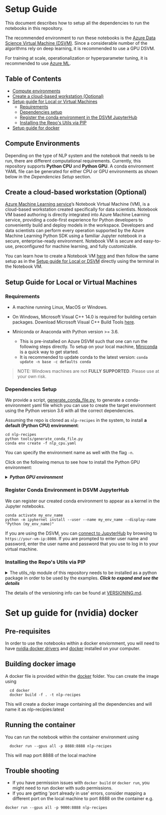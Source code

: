 # Setup Guide

This document describes how to setup all the dependencies to run the notebooks in this repository.

The recommended environment to run these notebooks is the [Azure Data Science Virtual Machine (DSVM)](https://azure.microsoft.com/en-us/services/virtual-machines/data-science-virtual-machines/). Since a considerable number of the algorithms rely on deep learning, it is recommended to use a GPU DSVM.

For training at scale, operationalization or hyperparameter tuning, it is recommended to use [Azure ML](https://docs.microsoft.com/en-us/azure/machine-learning/service/).


## Table of Contents

* [Compute environments](#compute-environments)
* [Create a cloud-based workstation (Optional)](#Create-a-cloud-based-workstation-optional)
* [Setup guide for Local or Virtual Machines](#setup-guide-for-local-or-virtual-machines)
  * [Requirements](#requirements)
  * [Dependencies setup](#dependencies-setup)
  * [Register the conda environment in the DSVM JupyterHub](#register-conda-environment-in-dsvm-jupyterhub)
  * [Installing the Repo's Utils via PIP](#installing-the-repos-utils-via-pip)
* [Setup guide for docker](#Set-up-guide-for-nvidia-docker)

## Compute Environments

Depending on the type of NLP system and the notebook that needs to be run, there are different computational requirements. Currently, this repository supports **Python CPU** and **Python GPU**. A conda environment YAML file can be generated for either CPU or GPU environments as shown below in the *Dependencies Setup* section.

## Create a cloud-based workstation (Optional)

[Azure Machine Learning service](https://azure.microsoft.com/en-us/services/machine-learning-service/)’s Notebook Virtual Machine (VM), is a cloud-based workstation created specifically for data scientists. Notebook VM based authoring is directly integrated into Azure Machine Learning service, providing a code-first experience for Python developers to conveniently build and deploy models in the workspace. Developers and data scientists can perform every operation supported by the Azure Machine Learning Python SDK using a familiar Jupyter notebook in a secure, enterprise-ready environment. Notebook VM is secure and easy-to-use, preconfigured for machine learning, and fully customizable. 

You can learn how to create a Notebook VM [here](https://docs.microsoft.com/en-us/azure/machine-learning/service/tutorial-1st-experiment-sdk-setup#azure) and then follow the same setup as in the [Setup guide for Local or DSVM](#setup-guide-for-local-or-dsvm-machines) directly using the terminal in the Notebook VM.

## Setup Guide for Local or Virtual Machines

### Requirements

* A machine running Linux, MacOS or Windows.
* On Windows, Microsoft Visual C++ 14.0 is required for building certain packages. Download Microsoft Visual C++ Build Tools [here](https://visualstudio.microsoft.com/downloads/).

* Miniconda or Anaconda with Python version >= 3.6.
    * This is pre-installed on Azure DSVM such that one can run the following steps directly. To setup on your local machine, [Miniconda](https://docs.conda.io/en/latest/miniconda.html) is a quick way to get started.
    * It is recommended to update conda to the latest version: `conda update -n base -c defaults conda`

> NOTE: Windows machines are not **FULLY SUPPORTED**. Please use at your own risk.

### Dependencies Setup


We provide a script, [generate_conda_file.py](tools/generate_conda_file.py), to generate a conda-environment yaml file
which you can use to create the target environment using the Python version 3.6 with all the correct dependencies.

Assuming the repo is cloned as `nlp-recipes` in the system, to install **a default (Python CPU) environment**:

    cd nlp-recipes
    python tools/generate_conda_file.py
    conda env create -f nlp_cpu.yaml

You can specify the environment name as well with the flag `-n`.

Click on the following menus to see how to install the Python GPU environment:

<details>
<summary><strong><em>Python GPU environment</em></strong></summary>

Assuming that you have a GPU machine, to install the Python GPU environment, 
1. Check the CUDA **driver** version on your machine by running

        nvidia-smi
    The top of the output shows the CUDA **driver** version, which is 10.0 in the example below.   
    +-----------------------------------------------------------------------------+  
    | NVIDIA-SMI 410.79 &nbsp; &nbsp; &nbsp; &nbsp; &nbsp;Driver Version: 410. &nbsp; &nbsp; &nbsp; &nbsp; &nbsp;CUDA Version: 10.0     |  
    |-------------------------------+----------------------+----------------------+
2. Decide which cuda **runtime** version you should install.   
The cuda **runtime** version is the version of the cudatoolkit that will be installed in the conda environment in the next step, which should be <= the CUDA **driver** version found in step 1.  
Currently, this repo uses PyTorch 1.4.0 which is compatible with cuda 9.2 and cuda 10.1. The conda environment file generated in step 3 installs cudatoolkit 10.1 by default. If your CUDA **driver** version is < 10.1, you should add additional argument "--cuda_version 9.2" when calling generate_conda_files.py.   

3. Install the GPU environment:  
If CUDA **driver** version >= 10.1

        cd nlp-recipes
        python tools/generate_conda_file.py --gpu
        conda env create -n nlp_gpu -f nlp_gpu.yaml

    If CUDA **driver** version < 10.1

        cd nlp-recipes
        python tools/generate_conda_file.py --gpu --cuda_version 9.2
        conda env create -n nlp_gpu -f nlp_gpu.yaml

4. Enable mixed precision training (optional)  
Mixed precision training is particularly useful if your model takes a long time to train. It usually reduces the training time by 50% and produces the same model quality. To enable mixed precision training, run the following command 

        conda activate nlp_gpu
        git clone https://github.com/NVIDIA/apex.git
        cd apex
        pip install -v --no-cache-dir --global-option="--cpp_ext" --global-option="--cuda_ext" ./

    **Troubleshooting**:  
    If you run into an error message "RuntimeError: Cuda extensions are being compiled with a version of Cuda that does not match the version used to compile Pytorch binaries.", you need to make sure your NVIDIA Cuda compiler driver (nvcc) version and your cuda **runtime** version are exactly the same. To check the nvcc version, run   

        nvcc -V

    If the nvcc version is 10.0, it's recommended to upgrade to 10.1 and re-create your conda environment with cudatoolkit=10.1.
    
    **Steps to upgrade CUDA **driver** version and nvcc version**  
    We have tested the following steps. Alternatively, you can follow the official instructions [here](https://docs.nvidia.com/cuda/cuda-installation-guide-linux/index.html)  
    a. Update apt-get and reboot your machine

        sudo apt-get update
        sudo apt-get upgrade --fix-missing
        sudo reboot
    b. Download the CUDA toolkit .run file from https://developer.nvidia.com/cuda-10.1-download-archive-base based on your target platform. For example, on a Linux machine with Ubuntu 16.04, run   

        wget https://developer.nvidia.com/compute/cuda/10.1/Prod/local_installers/cuda_10.1.105_418.39_linux.run  

    c. Upgrade CUDA driver by running  

        sudo sh cuda_10.1.105_418.39_linux.run
    First, accept the user agreement.  
    ![](https://nlpbp.blob.core.windows.net/images/upgrade_cuda_driver/1agree_to_user_agreement.PNG)  
    Next, choose the components to install.  
    It's possible that you already have NVIDIA driver 418.39 and CUDA 10.1, but nvcc 10.0. In this case, you can uncheck the "DRIVER" box and upgrade nvcc by re-installing CUDA toolkit only.   
    ![](https://nlpbp.blob.core.windows.net/images/upgrade_cuda_driver/2install_cuda_only.PNG)  

    If you choose to install all components, follow the instructions on the screen to uninstall existing NVIDIA driver and CUDA toolkit first.  
    ![](https://nlpbp.blob.core.windows.net/images/upgrade_cuda_driver/3install_all.PNG)   
    Then re-run   

        sudo sh cuda_10.1.105_418.39_linux.run
    Select "Yes" to update the cuda symlink.   
    ![](https://nlpbp.blob.core.windows.net/images/upgrade_cuda_driver/4Upgrade_symlink.PNG)  

    d. Run the following commands again to make sure you have NVIDIA driver 418.39, CUDA driver 10.1 and nvcc 10.1

        nvidia-smi
        nvcc -V

    e. Repeat steps 3 & 4 to recreate your conda environment with cudatoolkit **runtime** 10.1 and apex installed for mixed precision training. 


</details>

### Register Conda Environment in DSVM JupyterHub

We can register our created conda environment to appear as a kernel in the Jupyter notebooks.

    conda activate my_env_name
    python -m ipykernel install --user --name my_env_name --display-name "Python (my_env_name)"

If you are using the DSVM, you can [connect to JupyterHub](https://docs.microsoft.com/en-us/azure/machine-learning/data-science-virtual-machine/dsvm-ubuntu-intro#jupyterhub-and-jupyterlab) by browsing to `https://your-vm-ip:8000`.  If you are prompted to enter user name and password, enter the user name and password that you use to log in to your virtual machine. 

### Installing the Repo's Utils via PIP

<details>
    <summary>The utils_nlp module of this repository needs to be installed as a python package in order to be used by the examples. <strong><em>Click to expand and see the details</em></strong> 
    </summary> 
    <p>  
A setup.py file is provided in order to simplify the installation of this utilities in this repo from the main directory.  
    
To install the package, please run the command below (from directory root)

    pip install . 

Running the command tells pip to install the `utils_nlp` package from source in [development mode](https://setuptools.readthedocs.io/en/latest/setuptools.html#development-mode). This just means that any updates to `utils_nlp` source directory will immediately be reflected in the installed package without needing to reinstall; a very useful practice for a package with constant updates.   

> It is also possible to install directly from Github, which is the best way to utilize the `utils_nlp` package in external projects (while still reflecting updates to the source as it's installed as an editable `'-e'` package). 

>   `pip install git+git@github.com:microsoft/nlp-recipes.git@master#egg=utils_nlp`  

Either command, from above, makes `utils_nlp` available in your conda virtual environment. You can verify it was properly installed by running:  

    pip list  
    

**NOTE** - The pip installation does not install any of the necessary package dependencies, it is expected that conda will be used as shown above to setup the environment for the utilities being used.
    </p>
</details>

The details of the versioning info can be found at [VERSIONING.md](VERSIONING.md).

# Set up guide for (nvidia) docker

## Pre-requisites
In order to use the notebooks within a docker enviornment, you will need to have [nvidia docker drivers](https://github.com/NVIDIA/nvidia-docker) and [docker](https://docs.docker.com/install/linux/docker-ce/ubuntu/) installed on your computer.

## Building docker image
A docker file is provided within the [docker](docker/) folder. You can create the image using 
```
  cd docker
  docker build -f . -t nlp-recipes
```
This will create a docker image containing all the dependencies and will name it as nlp-recipies:latest

## Running the container
You can run the notebook within the container environment using
```
  docker run --gpus all -p 8888:8888 nlp-recipes
```
This will map port 8888 of the local machine 

## Trouble shooting
* If you have permission issues with `docker build` or `docker run`, you might need to run docker with sudo permissions. 
* If you are getting 'port already in use' errors, consider mapping a different port on the local machine to port 8888 on the container e.g.
```
docker run --gpus all -p 9000:8888 nlp-recipes
```
